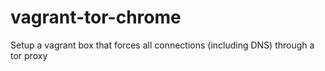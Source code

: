 # vagrant-tor-chrome
Setup a vagrant box that forces all connections (including DNS) through a tor proxy
